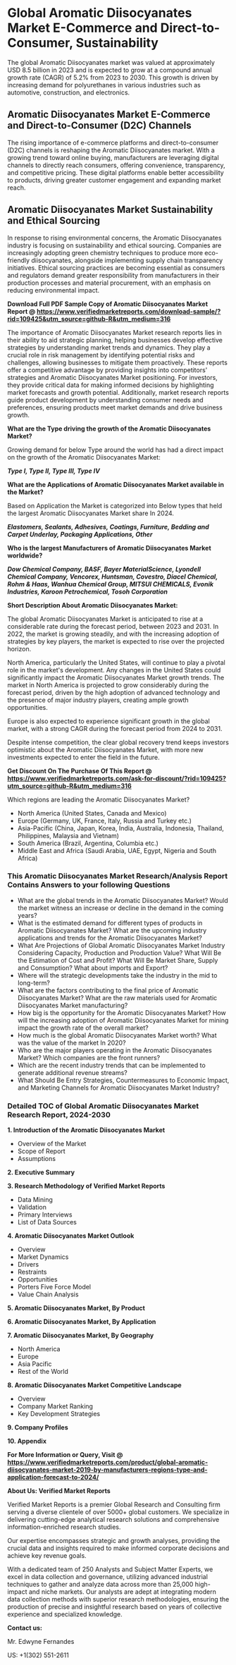 <h1>Global Aromatic Diisocyanates Market E-Commerce and Direct-to-Consumer, Sustainability</h1><p class=""><p>The global Aromatic Diisocyanates market was valued at approximately USD 8.5 billion in 2023 and is expected to grow at a compound annual growth rate (CAGR) of 5.2% from 2023 to 2030. This growth is driven by increasing demand for polyurethanes in various industries such as automotive, construction, and electronics.</p><h2>Aromatic Diisocyanates Market E-Commerce and Direct-to-Consumer (D2C) Channels</h2><p>The rising importance of e-commerce platforms and direct-to-consumer (D2C) channels is reshaping the Aromatic Diisocyanates market. With a growing trend toward online buying, manufacturers are leveraging digital channels to directly reach consumers, offering convenience, transparency, and competitive pricing. These digital platforms enable better accessibility to products, driving greater customer engagement and expanding market reach.</p><h2>Aromatic Diisocyanates Market Sustainability and Ethical Sourcing</h2><p>In response to rising environmental concerns, the Aromatic Diisocyanates industry is focusing on sustainability and ethical sourcing. Companies are increasingly adopting green chemistry techniques to produce more eco-friendly diisocyanates, alongside implementing supply chain transparency initiatives. Ethical sourcing practices are becoming essential as consumers and regulators demand greater responsibility from manufacturers in their production processes and material procurement, with an emphasis on reducing environmental impact.</p></p><p class=""><strong>Download Full PDF Sample Copy of Aromatic Diisocyanates Market Report @ <a href="https://www.verifiedmarketreports.com/download-sample/?rid=109425&utm_source=github-R&utm_medium=316" target="_blank">https://www.verifiedmarketreports.com/download-sample/?rid=109425&utm_source=github-R&utm_medium=316</a></strong></p><p>The importance of&nbsp;Aromatic Diisocyanates Market research reports lies in their ability to aid strategic planning, helping businesses develop effective strategies by understanding market trends and dynamics. They play a crucial role in risk management by identifying potential risks and challenges, allowing businesses to mitigate them proactively. These reports offer a competitive advantage by providing insights into competitors' strategies and Aromatic Diisocyanates Market positioning. For investors, they provide critical data for making informed decisions by highlighting market forecasts and growth potential. Additionally, market research reports guide product development by understanding consumer needs and preferences, ensuring products meet market demands and drive business growth.</p><p><strong>What are the&nbsp;Type driving the growth of the Aromatic Diisocyanates Market?</strong></p><p id="" class="">Growing demand for below Type around the world has had a direct impact on the growth of the Aromatic Diisocyanates Market:</p><p class=""><em><strong>Type I, Type II, Type III, Type IV</strong></em></p><p class=""><strong>What are the&nbsp;Applications&nbsp;of Aromatic Diisocyanates Market available in the Market?</strong></p><p id="" class="">Based on Application the Market is categorized into Below types that held the largest Aromatic Diisocyanates Market share In 2024.</p><p class=""><em><strong>Elastomers, Sealants, Adhesives, Coatings, Furniture, Bedding and Carpet Underlay, Packaging Applications, Other</strong></em></p><p class=""><strong>Who is the largest Manufacturers of Aromatic Diisocyanates Market worldwide?</strong></p><p><em><strong>Dow Chemical Company, BASF, Bayer MaterialScience, Lyondell Chemical Company, Vencorex, Huntsman, Covestro, Diacel Chemical, Rohm & Haas, Wanhua Chemical Group, MITSUI CHEMICALS, Evonik Industries, Karoon Petrochemical, Tosoh Corporation</strong></em></p><p id="" class=""><strong>Short Description About Aromatic Diisocyanates Market:</strong></p><p>The global Aromatic Diisocyanates Market is anticipated to rise at a considerable rate during the forecast period, between 2023 and 2031. In 2022, the market is growing steadily, and with the increasing adoption of strategies by key players, the market is expected to rise over the projected horizon.</p><p>North America, particularly the United States, will continue to play a pivotal role in the market's development. Any changes in the United States could significantly impact the Aromatic Diisocyanates Market growth trends. The market in North America is projected to grow considerably during the forecast period, driven by the high adoption of advanced technology and the presence of major industry players, creating ample growth opportunities.</p><p>Europe is also expected to experience significant growth in the global market, with a strong CAGR during the forecast period from 2024 to 2031.</p><p>Despite intense competition, the clear global recovery trend keeps investors optimistic about the Aromatic Diisocyanates Market, with more new investments expected to enter the field in the future.</p><p id="" class=""><strong>Get Discount On The Purchase Of This Report @ <a href="https://www.verifiedmarketreports.com/ask-for-discount/?rid=109425?utm_source=github-R&utm_medium=316" target="_blank">https://www.verifiedmarketreports.com/ask-for-discount/?rid=109425?utm_source=github-R&utm_medium=316</a></strong></p><p class="">Which regions are leading the Aromatic Diisocyanates Market?</p><ul><li>North America (United States, Canada and Mexico)</li><li>Europe (Germany, UK, France, Italy, Russia and Turkey etc.)</li><li>Asia-Pacific (China, Japan, Korea, India, Australia, Indonesia, Thailand, Philippines, Malaysia and Vietnam)</li><li>South America (Brazil, Argentina, Columbia etc.)</li><li>Middle East and Africa (Saudi Arabia, UAE, Egypt, Nigeria and South Africa)</li></ul><h3 id="" class="">This Aromatic Diisocyanates Market Research/Analysis Report Contains Answers to your following Questions</h3><ul><li>What are the global trends in the Aromatic Diisocyanates Market? Would the market witness an increase or decline in the demand in the coming years?</li><li>What is the estimated demand for different types of products in Aromatic Diisocyanates Market? What are the upcoming industry applications and trends for the Aromatic Diisocyanates Market?</li><li>What Are Projections of Global Aromatic Diisocyanates Market Industry Considering Capacity, Production and Production Value? What Will Be the Estimation of Cost and Profit? What Will Be Market Share, Supply and Consumption? What about imports and Export?</li><li>Where will the strategic developments take the industry in the mid to long-term?</li><li>What are the factors contributing to the final price of Aromatic Diisocyanates Market? What are the raw materials used for Aromatic Diisocyanates Market manufacturing?</li><li>How big is the opportunity for the Aromatic Diisocyanates Market? How will the increasing adoption of Aromatic Diisocyanates Market for mining impact the growth rate of the overall market?</li><li>How much is the global Aromatic Diisocyanates Market worth? What was the value of the market In 2020?</li><li>Who are the major players operating in the Aromatic Diisocyanates Market? Which companies are the front runners?</li><li>Which are the recent industry trends that can be implemented to generate additional revenue streams?</li><li>What Should Be Entry Strategies, Countermeasures to Economic Impact, and Marketing Channels for Aromatic Diisocyanates Market Industry?</li></ul><h3 id="" class="">Detailed TOC of Global Aromatic Diisocyanates Market Research Report, 2024-2030</h3><p id="" class=""><strong>1. Introduction of the Aromatic Diisocyanates Market</strong></p><ul><li>Overview of the Market</li><li>Scope of Report</li><li>Assumptions</li></ul><p id="" class=""><strong>2. Executive Summary</strong></p><p id="" class=""><strong>3. Research Methodology of Verified Market Reports</strong></p><ul><li>Data Mining</li><li>Validation</li><li>Primary Interviews</li><li>List of Data Sources</li></ul><p id="" class=""><strong>4. Aromatic Diisocyanates Market Outlook</strong></p><ul><li>Overview</li><li>Market Dynamics</li><li>Drivers</li><li>Restraints</li><li>Opportunities</li><li>Porters Five Force Model</li><li>Value Chain Analysis</li></ul><p id="" class=""><strong>5. Aromatic Diisocyanates Market, By Product</strong></p><p id="" class=""><strong>6. Aromatic Diisocyanates Market, By Application</strong></p><p id="" class=""><strong>7. Aromatic Diisocyanates Market, By Geography</strong></p><ul><li>North America</li><li>Europe</li><li>Asia Pacific</li><li>Rest of the World</li></ul><p id="" class=""><strong>8. Aromatic Diisocyanates Market Competitive Landscape</strong></p><ul><li>Overview</li><li>Company Market Ranking</li><li>Key Development Strategies</li></ul><p id="" class=""><strong>9. Company Profiles</strong></p><p id="" class=""><strong>10. Appendix</strong></p><p id="" class=""><strong>For More Information or Query, Visit @ <a href="https://www.verifiedmarketreports.com/product/global-aromatic-diisocyanates-market-2019-by-manufacturers-regions-type-and-application-forecast-to-2024/" target="_blank">https://www.verifiedmarketreports.com/product/global-aromatic-diisocyanates-market-2019-by-manufacturers-regions-type-and-application-forecast-to-2024/</a></strong></p><p id="" class=""><strong>About Us: Verified Market Reports</strong></p><p id="" class="">Verified Market Reports is a premier Global Research and Consulting firm serving a diverse clientele of over 5000+ global customers. We specialize in delivering cutting-edge analytical research solutions and comprehensive information-enriched research studies.</p><p id="" class="">Our expertise encompasses strategic and growth analyses, providing the crucial data and insights required to make informed corporate decisions and achieve key revenue goals.</p><p id="" class="">With a dedicated team of 250 Analysts and Subject Matter Experts, we excel in data collection and governance, utilizing advanced industrial techniques to gather and analyze data across more than 25,000 high-impact and niche markets. Our analysts are adept at integrating modern data collection methods with superior research methodologies, ensuring the production of precise and insightful research based on years of collective experience and specialized knowledge.</p><p id="" class=""><strong>Contact us:</strong></p><p id="" class="">Mr. Edwyne Fernandes</p><p id="" class="">US: +1(302) 551-2611</p>